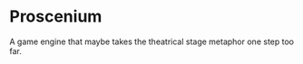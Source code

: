 Proscenium
==========

A game engine that maybe takes the theatrical stage metaphor one step too far.
